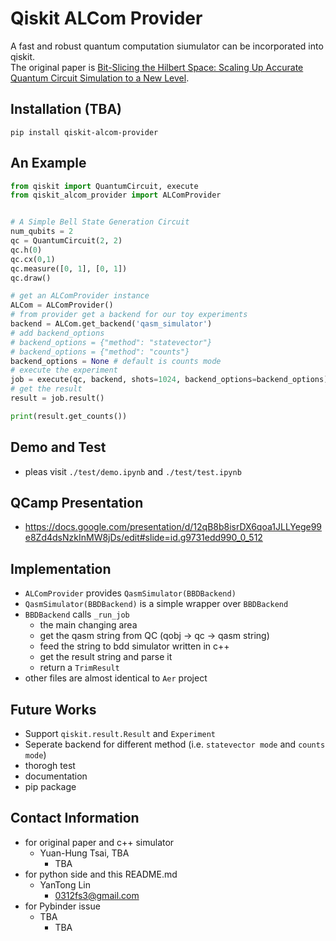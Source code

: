 # Qiskit ALCom Provider

A fast and robust quantum computation siumulator can be incorporated into qiskit.  
The original paper is [Bit-Slicing the Hilbert Space: Scaling Up Accurate Quantum Circuit Simulation to a New Level](https://arxiv.org/abs/2007.09304).

## Installation (TBA)
```
pip install qiskit-alcom-provider
```

## An Example
```python
from qiskit import QuantumCircuit, execute
from qiskit_alcom_provider import ALComProvider


# A Simple Bell State Generation Circuit
num_qubits = 2
qc = QuantumCircuit(2, 2)
qc.h(0)
qc.cx(0,1)
qc.measure([0, 1], [0, 1])
qc.draw()

# get an ALComProvider instance
ALCom = ALComProvider()
# from provider get a backend for our toy experiments
backend = ALCom.get_backend('qasm_simulator')
# add backend_options
# backend_options = {"method": "statevector"}
# backend_options = {"method": "counts"}
backend_options = None # default is counts mode
# execute the experiment
job = execute(qc, backend, shots=1024, backend_options=backend_options)
# get the result
result = job.result()

print(result.get_counts())
```

## Demo and Test
- pleas visit `./test/demo.ipynb` and `./test/test.ipynb`

## QCamp Presentation
- https://docs.google.com/presentation/d/12qB8b8isrDX6qoa1JLLYege99e8Zd4dsNzkInMW8jDs/edit#slide=id.g9731edd990_0_512

## Implementation
- `ALComProvider` provides `QasmSimulator(BBDBackend)`
- `QasmSimulator(BBDBackend)` is a simple wrapper over `BBDBackend`
- `BBDBackend` calls `_run_job`
    - the main changing area
    - get the qasm string from QC (qobj -> qc -> qasm string)
    - feed the string to bdd simulator written in c++
    - get the result string and parse it
    - return a `TrimResult`
- other files are almost identical to `Aer` project
    
## Future Works
- Support `qiskit.result.Result` and `Experiment` 
- Seperate backend for different method (i.e. `statevector mode` and `counts mode`)
- thorogh test
- documentation
- pip package


## Contact Information
- for original paper and c++ simulator
    - Yuan-Hung Tsai, TBA
        - TBA
- for python side and this README.md
    - YanTong Lin
        - 0312fs3@gmail.com
- for Pybinder issue
    - TBA
        - TBA